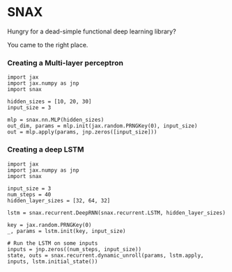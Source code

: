 # SNAX

Hungry for a dead-simple functional deep learning library?

You came to the right place.


### Creating a Multi-layer perceptron

```
import jax
import jax.numpy as jnp
import snax

hidden_sizes = [10, 20, 30]
input_size = 3

mlp = snax.nn.MLP(hidden_sizes)
out_dim, params = mlp.init(jax.random.PRNGKey(0), input_size)
out = mlp.apply(params, jnp.zeros([input_size]))
```

### Creating a deep LSTM

```
import jax
import jax.numpy as jnp
import snax

input_size = 3
num_steps = 40
hidden_layer_sizes = [32, 64, 32]

lstm = snax.recurrent.DeepRNN(snax.recurrent.LSTM, hidden_layer_sizes)

key = jax.random.PRNGKey(0)
_, params = lstm.init(key, input_size)

# Run the LSTM on some inputs
inputs = jnp.zeros((num_steps, input_size))
state, outs = snax.recurrent.dynamic_unroll(params, lstm.apply, inputs, lstm.initial_state())
```
